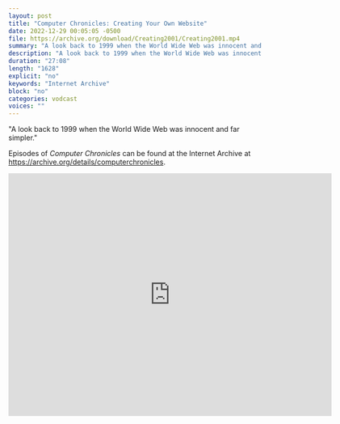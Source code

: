 ```yaml
---
layout: post
title: "Computer Chronicles: Creating Your Own Website"
date: 2022-12-29 00:05:05 -0500
file: https://archive.org/download/Creating2001/Creating2001.mp4
summary: "A look back to 1999 when the World Wide Web was innocent and far simpler."
description: "A look back to 1999 when the World Wide Web was innocent and far simpler."
duration: "27:08"
length: "1628"
explicit: "no" 
keywords: "Internet Archive"
block: "no" 
categories: vodcast
voices: ""
---
```


"A look back to 1999 when the World Wide Web was innocent and far simpler."

Episodes of *Computer Chronicles* can be found at the Internet Archive at <https://archive.org/details/computerchronicles>.

<iframe src="https://archive.org/embed/Creating2001" width="640" height="480" frameborder="0" webkitallowfullscreen="true" mozallowfullscreen="true" allowfullscreen></iframe>
